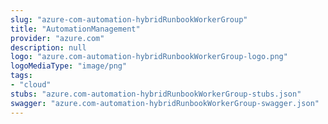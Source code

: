```yaml
---
slug: "azure-com-automation-hybridRunbookWorkerGroup"
title: "AutomationManagement"
provider: "azure.com"
description: null
logo: "azure.com-automation-hybridRunbookWorkerGroup-logo.png"
logoMediaType: "image/png"
tags:
- "cloud"
stubs: "azure.com-automation-hybridRunbookWorkerGroup-stubs.json"
swagger: "azure.com-automation-hybridRunbookWorkerGroup-swagger.json"
---
```

